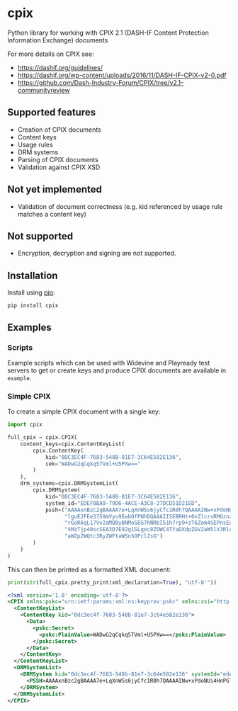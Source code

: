 # cpix
Python library for working with CPIX 2.1 (DASH-IF Content Protection Information Exchange) documents

For more details on CPIX see:

* https://dashif.org/guidelines/
* https://dashif.org/wp-content/uploads/2016/11/DASH-IF-CPIX-v2-0.pdf
* https://github.com/Dash-Industry-Forum/CPIX/tree/v2.1-communityreview

## Supported features

* Creation of CPIX documents
* Content keys
* Usage rules
* DRM systems
* Parsing of CPIX documents
* Validation against CPIX XSD

## Not yet implemented

* Validation of document correctness (e.g. kid referenced by usage rule matches a content key)

## Not supported

* Encryption, decryption and signing are not supported.

## Installation

Install using [pip](https://pip.pypa.io/):

```
pip install cpix
```

## Examples

### Scripts

Example scripts which can be used with Widevine and Playready test servers to
get or create keys and produce CPIX documents are available in `example`.

### Simple CPIX

To create a simple CPIX document with a single key:

```python
import cpix

full_cpix = cpix.CPIX(
    content_keys=cpix.ContentKeyList(
        cpix.ContentKey(
            kid="0DC3EC4F-7683-548B-81E7-3C64E582E136",
            cek="WADwG2qCqkq5TVml+U5PXw=="
        )
    ),
    drm_systems=cpix.DRMSystemList(
        cpix.DRMSystem(
            kid="0DC3EC4F-7683-548B-81E7-3C64E582E136",
            system_id="EDEF8BA9-79D6-4ACE-A3C8-27DCD51D21ED",
            pssh=("AAAAxnBzc2gBAAAA7e+LqXnWSs6jyCfc1R0h7QAAAAINw+xPdoNUi4HnPGT"
                  "lguE2FEe37S9mVyu9EwbOfPNhDQAAAIISEBRHt+0vZlcrvRMGznzzYQ0SEF"
                  "rGoR6qL17Vv2aMQByBNMoSEG7hNRbI51h7rp9+zT6Zom4SEPnsEqYaJl1Hj"
                  "4MzTjp40scSEA3D7E92g1SLgec8ZOWC4TYaDXdpZGV2aW5lX3Rlc3QiEXVu"
                  "aWZpZWQtc3RyZWFtaW5nSOPclZsG")
        )
    )
)
```

This can then be printed as a formatted XML document:

```python
print(str(full_cpix.pretty_print(xml_declaration=True), "utf-8'"))
```

```xml
<?xml version='1.0' encoding='utf-8'?>
<CPIX xmlns:pskc="urn:ietf:params:xml:ns:keyprov:pskc" xmlns:xsi="http://www.w3.org/2001/XMLSchema-instance" xmlns="urn:dashif:org:cpix" xsi:schemaLocation="urn:dashif:org:cpix cpix.xsd">
  <ContentKeyList>
    <ContentKey kid="0dc3ec4f-7683-548b-81e7-3c64e582e136">
      <Data>
        <pskc:Secret>
          <pskc:PlainValue>WADwG2qCqkq5TVml+U5PXw==</pskc:PlainValue>
        </pskc:Secret>
      </Data>
    </ContentKey>
  </ContentKeyList>
  <DRMSystemList>
    <DRMSystem kid="0dc3ec4f-7683-548b-81e7-3c64e582e136" systemId="edef8ba9-79d6-4ace-a3c8-27dcd51d21ed">
      <PSSH>AAAAxnBzc2gBAAAA7e+LqXnWSs6jyCfc1R0h7QAAAAINw+xPdoNUi4HnPGTlguE2FEe37S9mVyu9EwbOfPNhDQAAAIISEBRHt+0vZlcrvRMGznzzYQ0SEFrGoR6qL17Vv2aMQByBNMoSEG7hNRbI51h7rp9+zT6Zom4SEPnsEqYaJl1Hj4MzTjp40scSEA3D7E92g1SLgec8ZOWC4TYaDXdpZGV2aW5lX3Rlc3QiEXVuaWZpZWQtc3RyZWFtaW5nSOPclZsG</PSSH>
    </DRMSystem>
  </DRMSystemList>
</CPIX>
```
